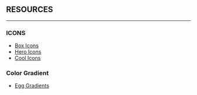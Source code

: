 ## **RESOURCES**

---

### **ICONS**

- [Box Icons](https://boxicons.com/)
- [Hero Icons](https://heroicons.com/)
- [Cool Icons](https://coolicons.cool/)

### **Color Gradient**

- [Egg Gradients](https://www.eggradients.com/)
